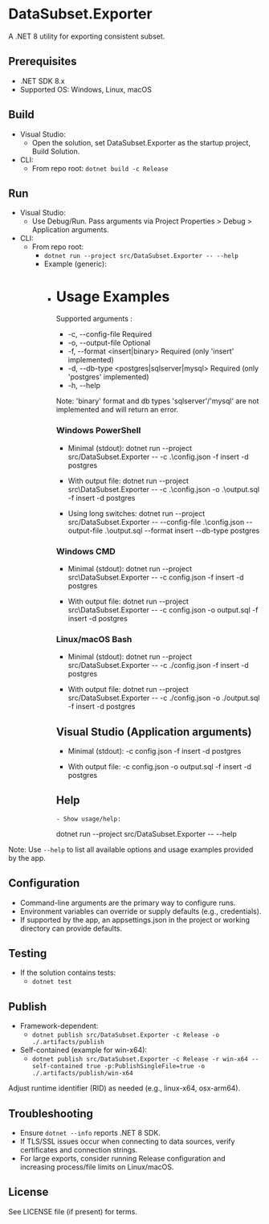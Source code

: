 # DataSubset.Exporter

A .NET 8 utility for exporting consistent subset.

## Prerequisites

- .NET SDK 8.x
- Supported OS: Windows, Linux, macOS

## Build

- Visual Studio:
  - Open the solution, set DataSubset.Exporter as the startup project, Build Solution.
- CLI:
  - From repo root: `dotnet build -c Release`

## Run

- Visual Studio:
  - Use Debug/Run. Pass arguments via Project Properties > Debug > Application arguments.
- CLI:
  - From repo root:
    - `dotnet run --project src/DataSubset.Exporter -- --help`
    - Example (generic):
      - # Usage Examples 
        Supported arguments :
        - -c, --config-file <filepath>   Required
        - -o, --output-file <filepath>   Optional
        - -f, --format <insert|binary>   Required (only 'insert' implemented)
        - -d, --db-type <postgres|sqlserver|mysql> Required (only 'postgres' implemented)
        - -h, --help
        
        Note: 'binary' format and db types 'sqlserver'/'mysql' are not implemented and will return an error.
        
        ### Windows PowerShell
        - Minimal (stdout):
          dotnet run --project src/DataSubset.Exporter -- -c .\config.json -f insert -d postgres
        
        - With output file:
          dotnet run --project src\DataSubset.Exporter -- -c .\config.json -o .\output.sql -f insert -d postgres
        
        - Using long switches:
          dotnet run --project src/DataSubset.Exporter -- --config-file .\config.json --output-file .\output.sql --format insert --db-type postgres
        
        ### Windows CMD
        - Minimal (stdout):
          dotnet run --project src\DataSubset.Exporter -- -c config.json -f insert -d postgres
        
        - With output file:
          dotnet run --project src\DataSubset.Exporter -- -c config.json -o output.sql -f insert -d postgres
        
        ### Linux/macOS Bash
        - Minimal (stdout):
          dotnet run --project src/DataSubset.Exporter -- -c ./config.json -f insert -d postgres
        
        - With output file:
          dotnet run --project src/DataSubset.Exporter -- -c ./config.json -o ./output.sql -f insert -d postgres
        
        ## Visual Studio (Application arguments)
        - Minimal (stdout):
          -c config.json -f insert -d postgres
        
        - With output file:
          -c config.json -o output.sql -f insert -d postgres
        
        ## Help
            - Show usage/help:
          dotnet run --project src/DataSubset.Exporter -- --help

Note: Use `--help` to list all available options and usage examples provided by the app.

## Configuration

- Command-line arguments are the primary way to configure runs.
- Environment variables can override or supply defaults (e.g., credentials).
- If supported by the app, an appsettings.json in the project or working directory can provide defaults.

## Testing

- If the solution contains tests:
  - `dotnet test`

## Publish

- Framework-dependent:
  - `dotnet publish src/DataSubset.Exporter -c Release -o ./.artifacts/publish`
- Self-contained (example for win-x64):
  - `dotnet publish src/DataSubset.Exporter -c Release -r win-x64 --self-contained true -p:PublishSingleFile=true -o ./.artifacts/publish/win-x64`

Adjust runtime identifier (RID) as needed (e.g., linux-x64, osx-arm64).

## Troubleshooting

- Ensure `dotnet --info` reports .NET 8 SDK.
- If TLS/SSL issues occur when connecting to data sources, verify certificates and connection strings.
- For large exports, consider running Release configuration and increasing process/file limits on Linux/macOS.

## License

See LICENSE file (if present) for terms.
